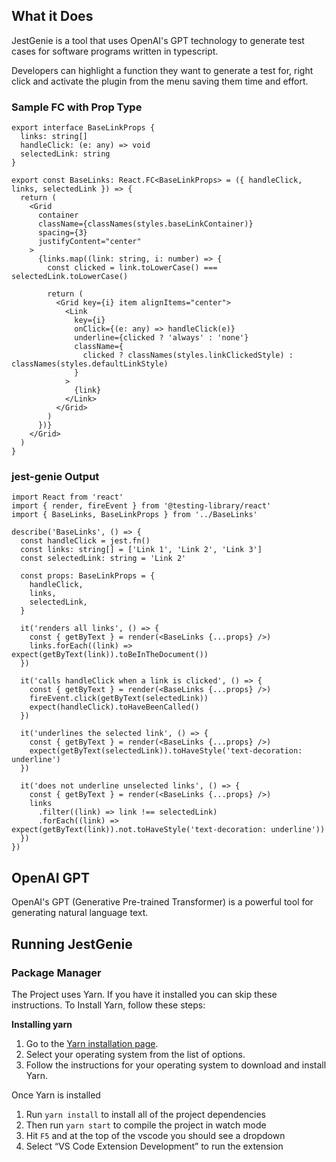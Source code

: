 ## What it Does

JestGenie is a tool that uses OpenAI's GPT technology to generate test cases for software programs written in typescript. 

Developers can highlight a function they want to generate a test for, right click and activate the plugin from the menu saving them time and effort.

### Sample FC with Prop Type

```tsx
export interface BaseLinkProps {
  links: string[]
  handleClick: (e: any) => void
  selectedLink: string
}

export const BaseLinks: React.FC<BaseLinkProps> = ({ handleClick, links, selectedLink }) => {
  return (
    <Grid
      container
      className={classNames(styles.baseLinkContainer)}
      spacing={3}
      justifyContent="center"
    >
      {links.map((link: string, i: number) => {
        const clicked = link.toLowerCase() === selectedLink.toLowerCase()

        return (
          <Grid key={i} item alignItems="center">
            <Link
              key={i}
              onClick={(e: any) => handleClick(e)}
              underline={clicked ? 'always' : 'none'}
              className={
                clicked ? classNames(styles.linkClickedStyle) : classNames(styles.defaultLinkStyle)
              }
            >
              {link}
            </Link>
          </Grid>
        )
      })}
    </Grid>
  )
}
```

### jest-genie Output

```tsx
import React from 'react'
import { render, fireEvent } from '@testing-library/react'
import { BaseLinks, BaseLinkProps } from '../BaseLinks'

describe('BaseLinks', () => {
  const handleClick = jest.fn()
  const links: string[] = ['Link 1', 'Link 2', 'Link 3']
  const selectedLink: string = 'Link 2'

  const props: BaseLinkProps = {
    handleClick,
    links,
    selectedLink,
  }

  it('renders all links', () => {
    const { getByText } = render(<BaseLinks {...props} />)
    links.forEach((link) => expect(getByText(link)).toBeInTheDocument())
  })

  it('calls handleClick when a link is clicked', () => {
    const { getByText } = render(<BaseLinks {...props} />)
    fireEvent.click(getByText(selectedLink))
    expect(handleClick).toHaveBeenCalled()
  })

  it('underlines the selected link', () => {
    const { getByText } = render(<BaseLinks {...props} />)
    expect(getByText(selectedLink)).toHaveStyle('text-decoration: underline')
  })

  it('does not underline unselected links', () => {
    const { getByText } = render(<BaseLinks {...props} />)
    links
      .filter((link) => link !== selectedLink)
      .forEach((link) => expect(getByText(link)).not.toHaveStyle('text-decoration: underline'))
  })
})
```

## OpenAI GPT

OpenAI's GPT (Generative Pre-trained Transformer) is a powerful tool for generating natural language text. 

## Running JestGenie

### Package Manager

The Project uses Yarn. If you have it installed you can skip these instructions. To Install Yarn, follow these steps:

**Installing yarn**

1. Go to the [Yarn installation page](https://classic.yarnpkg.com/en/docs/install/).
2. Select your operating system from the list of options.
3. Follow the instructions for your operating system to download and install Yarn.

Once Yarn is installed

1. Run `yarn install` to install all of the project dependencies
2. Then run `yarn start` to compile the project in watch mode
3. Hit `F5` and at the top of the vscode you should see a dropdown    
4. Select “VS Code Extension Development” to run the extension
